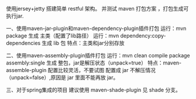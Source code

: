 使用jersey+jetty 搭建简单 restful 架构。
并测试 maven 打包方案 ，打包生成可执行jar.

一、使用maven-jar-plugin和maven-dependency-plugin插件打包
运行：mvn package 生成 主类（配置了lib路径）
运行：mvn dependency:copy-dependencies  生成 lib 包
特点：主类和jar分别存放

二、使用maven-assembly-plugin插件打包
运行：mvn clean compile package assembly:single 生成 整包，jar是解压状态（unpack=true）
特点：maven-assemble-plugin 配置比较灵活，不要试图 配置成 jar 不解压情况（unpack=false）,原因是 jar 里面不能再放 jar。

三、对于spring集成的项目 建议使用 maven-shade-plugin 见 shade 分支。